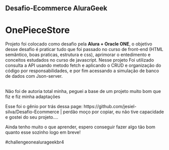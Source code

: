 <h2>Desafio-Ecommerce AluraGeek</h2>
<h1>OnePieceStore</h1>
Projeto foi colocado como desafio pela <strong>Alura + Oracle ONE</strong>, o objetivo desse desafio é praticar tudo que foi passado no curso de front-end (HTML semântico, boas praticas, estrutura e css), 
aprimorar o entedimento e conceitos estudados no curso de javascript.
Nesse projeto Foi utilizado consulta a API usando metodo fetch e aplicando o CRUD e organização do código por responsabilidades, e por fim acessando a simulação de banco de dados com Json-server.
</br></br>
<div>
  <p> Não foi de autoria total minha, peguei a base de um projeto muito bom que fiz e fiz minha adaptações</p>
  <p>Esse foi o gênio por trás dessa page: https://github.com/jesiel-silva/Desafio-Ecommerce | perdão moço por copiar, eu não tive capacidade e gostei do seu projeto....</p>
  <p> Ainda tenho muito o que aprender, espero conseguir fazer algo tão bom quanto esse sozinho logo em breve!</p>
  #challengeonealurageekbr4
</div>

